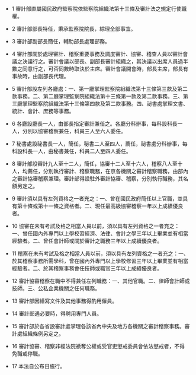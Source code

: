 * 1 審計部直屬國民政府監察院依監察院組織法第十三條及審計法之規定行使職權。

* 2 審計部部長特任，秉承監察院院長，綜理全部事宜。

* 3 審計部副部長簡任，輔助部長處理部務。

* 4 審計部關於處理審計、稽察重要事務及調度審計、協審、稽查人員以審計會議之決議行之。審計會議以部長、副部長審計組織之，其決議以出席人員過半數之同意行之，可否同數時取決於主席。審計會議開會時，部長主席，部長有事故時，由副部長代理。

* 5 審計部設左列各廳處：一、第一廳掌理監察院組織法第十三條第三款及第二款事務。二、第二廳掌理監察院組織法第十三條第一款及第二款事務。三、第三廳掌理監察院組織法第十三條第四款及第二款事務。四、祕書處掌理文書、統計、會計、庶務等事務。

* 6 各廳設廳長一人，由部長指定審計兼任之。各廳分科辦事，每科設科長一人，分別以協審稽察兼任，科員三人至六人委任。

* 7 秘書處設祕書長一人，簡任，秘書二人至四人，薦任，祕書處分科辦事，每科設科長一人，由秘書兼任，科員二人至四人委任。

* 8 審計部設審計九人至十二人，簡任，協審十二人至十六人，稽察八人至十人，均薦任，分別執行審計、稽察職務，在京各機關之審計稽察職務，由部內之審計協審稽察兼理。審計部得設駐外審計協審、稽察，分別執行職務，其名額另定之。

* 9 審計須以具有左列資格之一者充之：一、曾在國民政府簡任以上官職，並具有第十條或第十一條之資格者。二、現任最高級協審稽察一年以上成績優良者。

* 10 協審在未有考試及格之相當人員以前，須以具有左列資格之一者充之：一、曾任國內外專門以上學校習經濟、法律、會計之學三年以上畢業並有相當經驗者。二、曾任會計師或關於審計之職務三年以上成續優良者。

* 11 稽察在未有考試及格之相當人員以前，須以具有左列資格之一者充之：一、於其稽察事務所需學科，曾在國內外專門以上學校修習三年以上畢業並有相當經驗者。二、於其稽察事務會任技師或職官三年以上成績優良者。

* 12 審計協審稽察在職中不得兼任左列職務：一、其他官職。二、律師會計師或技師。三、公私企業機關之任何職務。

* 13 審計部因繕寫文件及其他事務得酌用僱員。

* 14 審計部遇必要時，得聘用專門人員。

* 15 審計部於各省設審計處掌理各該省內中央及地方各機關之審計稽察事務。審計處組織條例另定之。

* 16 審計協審、稽察非經法院褫奪公權或受官吏懲戒委員會依法懲戒者，不得免職或停職。

* 17 本法自公布日施行。

